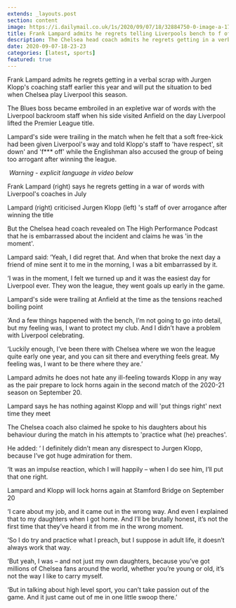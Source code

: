 ```yaml
---
extends: _layouts.post
section: content
image: https://i.dailymail.co.uk/1s/2020/09/07/18/32884750-0-image-a-17_1599498933382.jpg 
title: Frank Lampard admits he regrets telling Liverpools bench to f off in Anfield defeat in July 
description: The Chelsea head coach admits he regrets getting in a verbal scrap with Jurgen Klopps coaching staff earlier this year and will put the situation to bed when the Blues play Liverpool this season.  
date: 2020-09-07-18-23-23 
categories: [latest, sports] 
featured: true 
--- 
```

Frank Lampard admits he regrets getting in a verbal scrap with Jurgen Klopp's coaching staff earlier this year and will put the situation to bed when Chelsea play Liverpool this season. 

The Blues boss became embroiled in an expletive war of words with the Liverpool backroom staff when his side visited Anfield on the day Liverpool lifted the Premier League title.

Lampard's side were trailing in the match when he felt that a soft free-kick had been given Liverpool's way and told Klopp's staff to 'have respect', sit down' and 'f*** off' while the Englishman also accused the group of being too arrogant after winning the league.

 *Warning - explicit language in video below*

Frank Lampard (right) says he regrets getting in a war of words with Liverpool's coaches in July

Lampard (right) criticised Jurgen Klopp (left) 's staff of over arrogance after winning the title

But the Chelsea head coach revealed on The High Performance Podcast that he is embarrassed about the incident and claims he was 'in the moment'. 

Lampard said: ‘Yeah, I did regret that. And when that broke the next day a friend of mine sent it to me in the morning, I was a bit embarrassed by it. 

‘I was in the moment, I felt we turned up and it was the easiest day for Liverpool ever. They won the league, they went goals up early in the game. 

Lampard's side were trailing at Anfield at the time as the tensions reached boiling point

‘And a few things happened with the bench, I’m not going to go into detail, but my feeling was, I want to protect my club. And I didn’t have a problem with Liverpool celebrating. 

‘Luckily enough, I’ve been there with Chelsea where we won the league quite early one year, and you can sit there and everything feels great. My feeling was, I want to be there where they are.’

Lampard admits he does not hate any ill-feeling towards Klopp in any way as the pair prepare to lock horns again in the second match of the 2020-21 season on September 20. 

Lampard says he has nothing against Klopp and will 'put things right' next time they meet

The Chelsea coach also claimed he spoke to his daughters about his behaviour during the match in his attempts to 'practice what (he) preaches'.

He added: ‘ I definitely didn’t mean any disrespect to Jurgen Klopp, because I’ve got huge admiration for them. 

‘It was an impulse reaction, which I will happily – when I do see him, I’ll put that one right. 

Lampard and Klopp will lock horns again at Stamford Bridge on September 20

‘I care about my job, and it came out in the wrong way. And even I explained that to my daughters when I got home. And I’ll be brutally honest, it’s not the first time that they’ve heard it from me in the wrong moment. 

‘So I do try and practice what I preach, but I suppose in adult life, it doesn’t always work that way. 

‘But yeah, I was – and not just my own daughters, because you’ve got millions of Chelsea fans around the world, whether you’re young or old, it’s not the way I like to carry myself. 

‘But in talking about high level sport, you can’t take passion out of the game. And it just came out of me in one little swoop there.’ 

